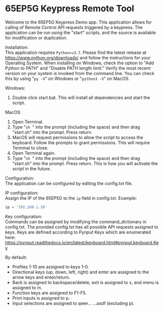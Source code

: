 # 65EP5G Keypress Remote Tool

Welcome to the 65EP5G Keypress Demo app. This application allows for calling of Remote Control API requests triggered by a keypress. The application can be run using the "start" scripts, and the source is available for modification or duplication.

Installation:  
This application requires `Python>=3.7`. Please find the latest release at https://www.python.org/downloads/ and follow the instructions for your Operating System. When installing on Windows, check the option to "Add Python to PATH" and "Disable PATH length limit." Verify the most recent version on your system is invoked from the command line. You can check this by using "`py -V`" on Windows or "`python3 -V`" on MacOS.  

Windows:
1. Double click start.bat. This will install all dependencies and start the script.

MacOS:
1. Open Terminal.
2. Type "`sh `" into the prompt (including the space) and then drag "start.sh" into the prompt. Press return.
3. MacOS will request permissions to allow the script to access the keyboard. Follow the prompts to grant permissions. This will require Terminal to close.
4. Open Terminal again.
5. Type "`sh `" into the prompt (including the space) and then drag "start.sh" into the prompt. Press return. This is how you will activate the script in the future.

Configuration:  
The application can be configured by editing the config.txt file.

IP configuration:  
Assign the IP of the 65EP5G to the `ip` field in config.txt.
Example:  
```python
ip = '192.168.1.10'
```

Key configuration:  
Commands can be assigned by modifying the command_dictionary in config.txt. The provided config.txt has all possible API requests assigned to keys. Keys are defined according to Pynput Keys which are enumerated here: https://pynput.readthedocs.io/en/latest/keyboard.html#pynput.keyboard.Key  

By default:  
* Profiles 1-10 are assigned to keys 1-0.
* Directional keys (up, down, left, right) and enter are assigned to the arrow keys and enter/return.
* Back is assigned to backspace/delete, exit is assigned to x, and menu is assigned to m.
* Function keys are assigned to F1-F5.
* Print inputs is assigned to p.
* Input selections are assigned to qwer... ...asdf (excluding p).